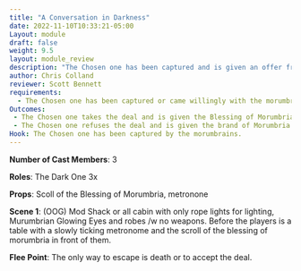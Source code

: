 ```yaml
---
title: "A Conversation in Darkness"
date: 2022-11-10T10:33:21-05:00
Layout: module
draft: false
weight: 9.5
layout: module_review
description: "The Chosen one has been captured and is given an offer from the Dark Ones the lords of Morumbria."
author: Chris Colland
reviewer: Scott Bennett
requirements:
  - The Chosen one has been captured or came willingly with the morumbrians during the ritual of fire
Outcomes:
 - The Chosen one takes the deal and is given the Blessing of Morumbria
 - The Chosen one refuses the deal and is given the brand of Morumbria
Hook: The Chosen one has been captured by the morumbrains. 
---
```


**Number of Cast Members**: 3

**Roles**: The Dark One 3x 

**Props**: Scoll of the Blessing of Morumbria, metronone

**Scene 1**:  (OOG) Mod Shack or all cabin with only rope lights for lighting, Murumbrian Glowing Eyes and robes /w no weapons. Before the players is a table with a slowly ticking metronome and the scroll of the blessing of morumbria in front of them. 

**Flee Point**: The only way to escape is death or to accept the deal. 
